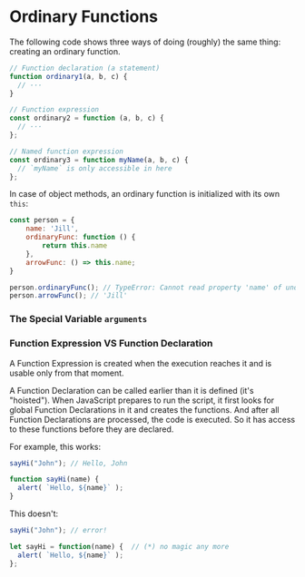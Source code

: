 # Ordinary Functions

The following code shows three ways of doing (roughly) the same thing: creating an ordinary function.
```js
// Function declaration (a statement)
function ordinary1(a, b, c) {
  // ···
}

// Function expression
const ordinary2 = function (a, b, c) {
  // ···
};

// Named function expression
const ordinary3 = function myName(a, b, c) {
  // `myName` is only accessible in here
};
```

In case of object methods, an ordinary function is initialized with its own `this`:
```js
const person = {
    name: 'Jill',
    ordinaryFunc: function () {
        return this.name
    },
    arrowFunc: () => this.name;
}

person.ordinaryFunc(); // TypeError: Cannot read property 'name' of undefined
person.arrowFunc(); // 'Jill'
```

### The Special Variable `arguments`

### Function Expression VS Function Declaration

A Function Expression is created when the execution reaches it and is usable only from that moment.

A Function Declaration can be called earlier than it is defined (it's "hoisted"). When JavaScript prepares to run the script, it first looks for global Function Declarations in it and creates the functions. And after all Function Declarations are processed, the code is executed. So it has access to these functions before they are declared.

For example, this works:
```js
sayHi("John"); // Hello, John

function sayHi(name) {
  alert( `Hello, ${name}` );
}
```
This doesn't:
```js
sayHi("John"); // error!

let sayHi = function(name) {  // (*) no magic any more
  alert( `Hello, ${name}` );
};
```